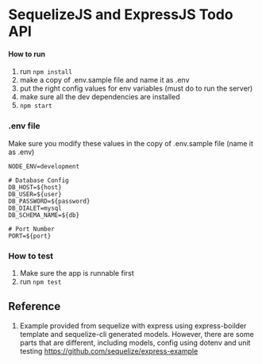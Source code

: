 # SequelizeJS and ExpressJS Todo API

#### How to run
1. run ```npm install```
2. make a copy of .env.sample file and name it as .env
3. put the right config values for env variables (must do to run the server)
4. make sure all the dev dependencies are installed
5. ```npm start```

### .env file
Make sure you modify these values in the copy of .env.sample file (name it as .env)
```
NODE_ENV=development

# Database Config
DB_HOST=${host}
DB_USER=${user}
DB_PASSWORD=${password}
DB_DIALET=mysql
DB_SCHEMA_NAME=${db}

# Port Number
PORT=${port}
```
### How to test
1. Make sure the app is runnable first
2. run ```npm test```

## Reference
1. Example provided from sequelize with express using express-boilder template and sequelize-cli generated models. However, there are some parts that are different, including models, config using dotenv and unit testing
https://github.com/sequelize/express-example